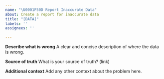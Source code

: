 ```yaml
---
name: "\U0001F50D Report Inaccurate Data"
about: Create a report for inaccurate data
title: "[DATA]"
labels: ''
assignees: ''

---
```


**Describe what is wrong**
A clear and concise description of where the data is wrong.

**Source of truth**
What is your source of truth? (link)

**Additional context**
Add any other context about the problem here.
